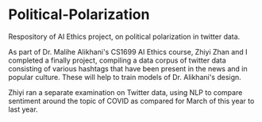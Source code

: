 # Political-Polarization
Respository of AI Ethics project, on political polarization in twitter data.

As part of Dr. Malihe Alikhani's CS1699 AI Ethics course, Zhiyi Zhan and I completed a finally project, compiling a data corpus of twitter data consisting of various hashtags that have been present in the news and in popular culture. These will help to train models of Dr. Alikhani's design.

Zhiyi ran a separate examination on Twitter data, using NLP to compare sentiment around the topic of COVID as compared for March of this year to last year.
